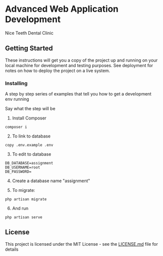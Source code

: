 # Advanced Web Application Development

Nice Teeth Dental Clinic

## Getting Started

These instructions will get you a copy of the project up and running on your local machine for development and testing purposes. See deployment for notes on how to deploy the project on a live system.


### Installing

A step by step series of examples that tell you how to get a development env running

Say what the step will be

1. Install Composer

```
composer i
```
2. To link to database

```
copy .env.example .env

```
3. To edit to database

```
DB_DATABASE=assignment
DB_USERNAME=root
DB_PASSWORD=

```
4. Create a database name "assignment"

5. To migrate:

```
php artisan migrate
```

6. And run

```
php artisan serve
```



## License

This project is licensed under the MIT License - see the [LICENSE.md](LICENSE.md) file for details
